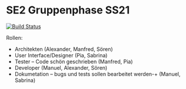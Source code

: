 # SE2 Gruppenphase SS21
[![Build Status](https://travis-ci.com/AlGrade/SE2_Gruppenphase_SS21_GruppeE.svg?branch=master)](https://travis-ci.com/AlGrade/SE2_Gruppenphase_SS21_GruppeE)

Rollen: 

- Architekten (Alexander, Manfred, Sören)
- User Interface/Designer (Pia, Sabrina)
- Tester – Code schön geschrieben (Manfred, Pia)
- Developer (Manuel, Alexander, Sören)
- Dokumetation – bugs und tests sollen bearbeitet werden-+ (Manuel, Sabrina) 
